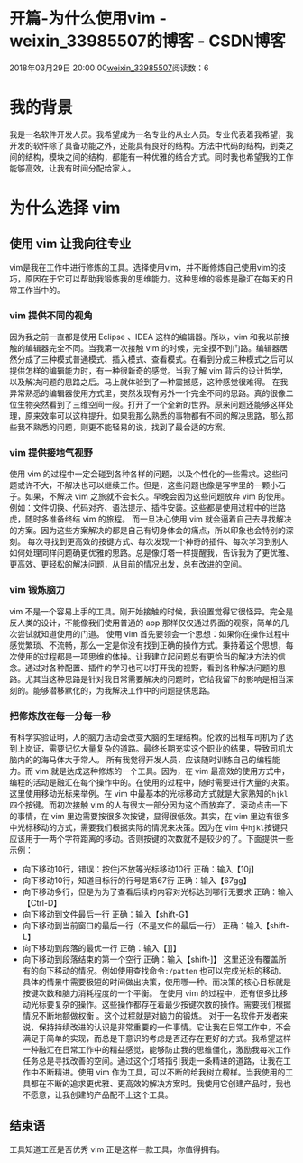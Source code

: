 # 开篇-为什么使用vim - weixin_33985507的博客 - CSDN博客
2018年03月29日 20:00:00[weixin_33985507](https://me.csdn.net/weixin_33985507)阅读数：6
# 我的背景
我是一名软件开发人员。我希望成为一名专业的从业人员。专业代表着我希望，我开发的软件除了具备功能之外，还能具有良好的结构。方法中代码的结构，到类之间的结构，模块之间的结构，都能有一种优雅的结合方式。同时我也希望我的工作能够高效，让我有时间分配给家人。
# 为什么选择 vim
## 使用 vim 让我向往专业
vim是我在工作中进行修炼的工具。选择使用vim，并不断修炼自己使用vim的技巧，原因在于它可以帮助我锻炼我的思维能力。这种思维的锻炼是融汇在每天的日常工作当中的。
### vim 提供不同的视角
因为我之前一直都是使用 Eclipse 、IDEA 这样的编辑器。所以，vim 和我以前接触的编辑器完全不同。当我第一次接触 vim 的时候，完全摸不到门路。编辑器居然分成了三种模式普通模式、插入模式、查看模式。在看到分成三种模式之后可以提供怎样的编辑能力时，有一种很新奇的感觉。当我了解 vim 背后的设计哲学，以及解决问题的思路之后。马上就体验到了一种震撼感，这种感觉很难得。
在我异常熟悉的编辑器使用方式里，突然发现有另外一个完全不同的思路。真的很像二位生物突然看到了三维空间一般。打开了一个全新的世界。原来问题还能够这样处理，原来效率可以这样提升。如果我那么熟悉的事物都有不同的解决思路，那么那些我不熟悉的问题，则更不能轻易的说，找到了最合适的方案。
### vim 提供接地气视野
使用 vim 的过程中一定会碰到各种各样的问题，以及个性化的一些需求。这些问题或许不大，不解决也可以继续工作。但是，这些问题也像是写字里的一颗小石子。如果，不解决 vim 之旅就不会长久。早晚会因为这些问题放弃 vim 的使用。例如：文件切换、代码对齐、语法提示、插件安装。这些都是使用过程中的拦路虎，随时多准备终结 vim 的旅程。
而一旦决心使用 vim 就会逼着自己去寻找解决的方案。因为这些方案解决的都是自己有切身体会的痛点，所以印象也会特别的深刻。
每次寻找到更高效的按键方式、每次发现一个神奇的插件、每次学习到别人如何处理同样问题确更优雅的思路。总是像灯塔一样提醒我，告诉我为了更优雅、更高效、更轻松的解决问题，从目前的情况出发，总有改进的空间。
### vim 锻炼脑力
vim 不是一个容易上手的工具。刚开始接触的时候，我设置觉得它很怪异。完全是反人类的设计，不能像我们使用普通的 app 那样仅仅通过界面的观察，简单的几次尝试就知道使用的门道。
使用 vim 首先要领会一个思想：如果你在操作过程中感觉繁琐、不流畅，那么一定是你没有找到正确的操作方式。秉持着这个思想，每次使用的过程都是一项思维的体操。让我建立起问题总有更恰当的解决方法的信念。通过对各种配置、插件的学习也可以打开我的视野，看到各种解决问题的思路。尤其当这种思路是针对我日常需要解决的问题时，它给我留下的影响是相当深刻的。能够潜移默化的，为我解决工作中的问题提供思路。
### 把修炼放在每一分每一秒
有科学实验证明，人的脑力活动会改变大脑的生理结构。伦敦的出租车司机为了达到上岗证，需要记忆大量复杂的道路。最终长期充实这个职业的结果，导致司机大脑内的的海马体大于常人。
所有我觉得开发人员，应该随时训练自己的编程能力。而 vim 就是达成这种修炼的一个工具。因为，在 vim 最高效的使用方式中，编程的活动是融汇在每个操作中的。在使用的过程中，随时需要进行大量的决策。
这里使用移动光标来举例。在 vim 中最基本的光标移动方式就是大家熟知的`hjkl` 四个按键。而初次接触 vim 的人有很大一部分因为这个而放弃了。滚动点击一下的事情，在 vim 里边需要按很多次按键，显得很低效。其实，在 vim 里边有很多中光标移动的方式，需要我们根据实际的情况来决策。因为在 vim 中`hjkl`按键只应该用于一两个字符距离的移动。否则按键的次数就不是较少的了。下面提供一些示例：
- 向下移动10行，错误：按住j不放等光标移动10行 正确：输入【10j】
- 向下移动10行，知道目标行的行号是第67行 正确：输入【67gg】
- 向下移动多行，但是为为了查看后续的内容对光标达到哪行无要求 正确：输入【Ctrl-D】
- 向下移动到文件最后一行  正确：输入【shift-G】
- 向下移动到当前窗口的最后一行（不是文件的最后一行） 正确：输入【shift-L】
- 向下移动到段落的最优一行 正确：输入【]]】
- 向下移动到段落结束的第一个空行 正确：输入【shift-]】
这里还没有覆盖所有的向下移动的情况。例如使用查找命令`:/patten` 也可以完成光标的移动。具体的情景中需要极短的时间做出决策，使用哪一种。而决策的核心目标就是按键次数和脑力消耗程度的一个平衡。
在使用 vim 的过程中，还有很多比移动光标要复杂的操作。这些操作都存在着最少按键次数的操作。需要我们根据情况不断地额做权衡 。这个过程就是对脑力的锻炼。
对于一名软件开发者来说，保持持续改进的认识是非常重要的一件事情。它让我在日常工作中，不会满足于简单的实现，而总是下意识的考虑是否还存在更好的方式。我希望这样一种融汇在日常工作中的精益感觉，能够防止我的思维僵化，激励我每次工作任务总是寻找改善的空间。通过这个灯塔指引我走一条精进的道路，让我在工作中不断精进。使用 vim 作为工具，可以不断的给我树立榜样。当我使用的工具都在不断的追求更优雅、更高效的解决方案时。我使用它创建产品时，我也不愿意，让我创建的产品配不上这个工具。
## 结束语
> 
工具知道工匠是否优秀
vim 正是这样一款工具，你值得拥有。
